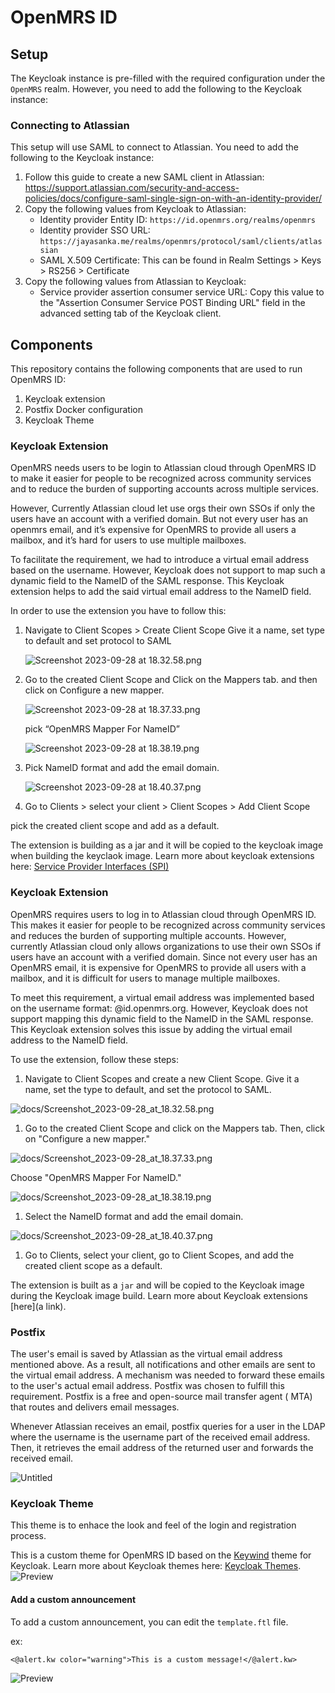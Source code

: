 # OpenMRS ID

## Setup

The Keycloak instance is pre-filled with the required configuration under the `OpenMRS` realm. However, you need to add the following to the Keycloak instance:

### Connecting to Atlassian

This setup will use SAML to connect to Atlassian. You need to add the following to the Keycloak instance:

1. Follow this guide to create a new SAML client in Atlassian: https://support.atlassian.com/security-and-access-policies/docs/configure-saml-single-sign-on-with-an-identity-provider/
2. Copy the following values from Keycloak to Atlassian:
   - Identity provider Entity ID: `https://id.openmrs.org/realms/openmrs`
   - Identity provider SSO URL: `https://jayasanka.me/realms/openmrs/protocol/saml/clients/atlassian`
   - SAML X.509 Certificate: This can be found in Realm Settings > Keys > RS256 > Certificate
3. Copy the following values from Atlassian to Keycloak:
   - Service provider assertion consumer service URL: Copy this value to the "Assertion Consumer Service POST Binding URL" field in the advanced setting tab of the Keycloak client.

## Components

This repository contains the following components that are used to run OpenMRS ID:

1. Keycloak extension
2. Postfix Docker configuration
3. Keycloak Theme

### Keycloak Extension

OpenMRS needs users to be login to Atlassian cloud through OpenMRS ID to make it easier for people to be recognized
across community services and to reduce the burden of supporting accounts across multiple services.

However, Currently Atlassian cloud let use orgs their own SSOs if only the users have an account with a verified domain.
But not every user has an openmrs email, and it’s expensive for OpenMRS to provide all users a mailbox, and it’s hard
for users to use multiple mailboxes.

To facilitate the requirement, we had to introduce a virtual email address based on the username. However, Keycloak does
not support to map such a dynamic field to the NameID of the SAML response. This Keycloak extension helps to add the
said virtual email address to the NameID field.

In order to use the extension you have to follow this:

1. Navigate to Client Scopes > Create Client Scope
   Give it a name, set type to default and set protocol to SAML

   ![Screenshot 2023-09-28 at 18.32.58.png](docs/Screenshot_2023-09-28_at_18.32.58.png)

2. Go to the created Client Scope and Click on the Mappers tab. and then click on Configure a new mapper.

   ![Screenshot 2023-09-28 at 18.37.33.png](docs/Screenshot_2023-09-28_at_18.37.33.png)

   pick “OpenMRS Mapper For NameID”

   ![Screenshot 2023-09-28 at 18.38.19.png](docs/Screenshot_2023-09-28_at_18.38.19.png)

3. Pick NameID format and add the email domain.

   ![Screenshot 2023-09-28 at 18.40.37.png](docs/Screenshot_2023-09-28_at_18.40.37.png)

4. Go to Clients > select your client > Client Scopes > Add Client Scope

pick the created client scope and add as a default.

The extension is building as a jar and it will be copied to the keycloak image when building the keyclaok image. Learn
more about keycloak extensions
here: [Service Provider Interfaces (SPI)](https://www.keycloak.org/docs/latest/server_development/#_providers)

### Keycloak Extension

OpenMRS requires users to log in to Atlassian cloud through OpenMRS ID. This makes it easier for people to be recognized
across community services and reduces the burden of supporting multiple accounts. However, currently Atlassian cloud
only allows organizations to use their own SSOs if users have an account with a verified domain. Since not every user
has an OpenMRS email, it is expensive for OpenMRS to provide all users with a mailbox, and it is difficult for users to
manage multiple mailboxes.

To meet this requirement, a virtual email address was implemented based on the username format: <username>
@id.openmrs.org. However, Keycloak does not support mapping this dynamic field to the NameID in the SAML response. This
Keycloak extension solves this issue by adding the virtual email address to the NameID field.

To use the extension, follow these steps:

1. Navigate to Client Scopes and create a new Client Scope. Give it a name, set the type to default, and set the
   protocol to SAML.

![docs/Screenshot_2023-09-28_at_18.32.58.png](docs/Screenshot_2023-09-28_at_18.32.58.png)

1. Go to the created Client Scope and click on the Mappers tab. Then, click on "Configure a new mapper."

![docs/Screenshot_2023-09-28_at_18.37.33.png](docs/Screenshot_2023-09-28_at_18.37.33.png)

Choose "OpenMRS Mapper For NameID."

![docs/Screenshot_2023-09-28_at_18.38.19.png](docs/Screenshot_2023-09-28_at_18.38.19.png)

1. Select the NameID format and add the email domain.

![docs/Screenshot_2023-09-28_at_18.40.37.png](docs/Screenshot_2023-09-28_at_18.40.37.png)

1. Go to Clients, select your client, go to Client Scopes, and add the created client scope as a default.

The extension is built as a `jar` and will be copied to the Keycloak image during the Keycloak image build. Learn more
about Keycloak extensions [here](a link).

### Postfix

The user's email is saved by Atlassian as the virtual email address mentioned above. As a result, all notifications and
other emails are sent to the virtual email address. A mechanism was needed to forward these emails to the user's actual
email address. Postfix was chosen to fulfill this requirement. Postfix is a free and open-source mail transfer agent (
MTA) that routes and delivers email messages.

Whenever Atlassian receives an email, postfix queries for a user in the LDAP where the username is the username part of
the received email address. Then, it retrieves the email address of the returned user and forwards the received email.

![Untitled](docs/Untitled.png)

### Keycloak Theme

This theme is to enhace the look and feel of the login and registration process.

This is a custom theme for OpenMRS ID based on the [Keywind](https://github.com/lukin/keywind) theme for Keycloak. Learn
more about Keycloak themes here: [Keycloak Themes](https://www.keycloak.org/docs/latest/server_development/#_themes).
![Preview](docs/preview.jpeg)

#### **Add a custom announcement**

To add a custom announcement, you can edit the `template.ftl` file.

ex:

```
<@alert.kw color="warning">This is a custom message!</@alert.kw>
```

![Preview](docs/announcement.jpeg)

